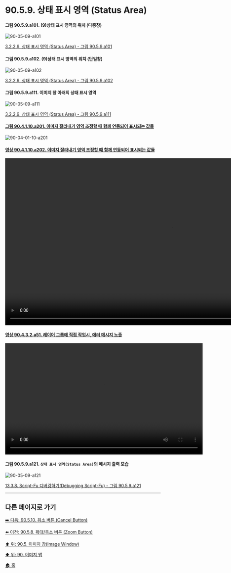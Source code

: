 # 90.5.9. 상태 표시 영역 (Status Area)

<a id="90-05-09-a101"></a>

#### 그림 90.5.9.a101. (9)상태 표시 영역의 위치 (다중창)
![90-05-09-a101](https://github.com/wonder13662/gimp/assets/15767104/8c55b05a-dcf0-4905-a750-3601b1a12e8b)

[3.2.2.9. 상태 표시 영역 (Status Area) - 그림 90.5.9.a101](./03-02-02-09-status-area.md#90-05-09-a101)

<a id="90-05-09-a102"></a>

#### 그림 90.5.9.a102. (9)상태 표시 영역의 위치 (단일창)
![90-05-09-a102](https://github.com/wonder13662/gimp/assets/15767104/f5a7b618-59ce-4c89-9539-07775d0bc6db)

[3.2.2.9. 상태 표시 영역 (Status Area) - 그림 90.5.9.a102](./03-02-02-09-status-area.md#90-05-09-a102)

<a id="90-05-09-a111"></a>

#### 그림 90.5.9.a111. 이미지 창 아래의 상태 표시 영역
![90-05-09-a111](https://github.com/wonder13662/gimp/assets/15767104/00c3a16b-cade-4d5e-97fb-a875a989ce4b)

[3.2.2.9. 상태 표시 영역 (Status Area) - 그림 90.5.9.a111](./03-02-02-09-status-area.md#90-05-09-a111)

<a id="90-04-01-10-a201"></a>

#### [그림 90.4.1.10.a201. 이미지 잘라내기 영역 조정할 때 함께 연동되어 표시되는 값들](./90-04-01-10-crop.md#90-04-01-10-a201)
![90-04-01-10-a201](https://github.com/wonder13662/gimp/assets/15767104/6aec1edb-2fd8-4a66-b2b2-be41480e1858)

<a id="90-04-01-10-a202"></a>

#### [영상 90.4.1.10.a202. 이미지 잘라내기 영역 조정할 때 함께 연동되어 표시되는 값들](./90-04-01-10-crop.md#90-04-01-10-a202)
<video controls="controls" width="1080" environment="MacOS:Sonoma 14.2.1 GIMP 2.10.36" src="https://github.com/wonder13662/gimp/assets/15767104/f71b6061-3536-4119-8e2e-6361407988df"></video>

<a id="90-04-03-02-a51"></a>

#### [영상 90.4.3.2.a51. 레이어 그룹에 직접 작업시, 에러 메시지 노출](./90-04-03-02-layer_group.md#90-04-03-02-a51)
<video controls="controls" width="640" height="360" environment="MacOS:Sonoma 14.2.1 GIMP 2.10.36" src="https://github.com/wonder13662/gimp/assets/15767104/99cbfad6-a162-444c-b4e7-2a0c721952b1"></video>

<a id="90-05-09-a121"></a>

#### 그림 90.5.9.a121. `상태 표시 영역(Status Area)`의 메시지 출력 모습
![90-05-09-a121](https://github.com/wonder13662/gimp/assets/15767104/0ea14a53-c8c4-4e3a-b03c-fb753a5e0b6b)

[13.3.8. Script-Fu 디버깅하기(Debugging Script-Fu) - 그림 90.5.9.a121](./13-03-08-debugging_script_fu.md#90-05-09-a121)

***

## 다른 페이지로 가기

[➡️ 다음: 90.5.10. 취소 버튼 (Cancel Button)](./90-05-10-cancel_button.md)

[⬅️ 이전: 90.5.8. 확대/축소 버튼 (Zoom Button)](./90-05-08-zoom_button.md)

[⬆️ 위: 90.5. 이미지 창(Image Window)](./90-05-00-image_window.md)

[⬆️ 위: 90. 이미지 맵](./90-00-image-map.md)

[🏠 홈](./00-home.md)